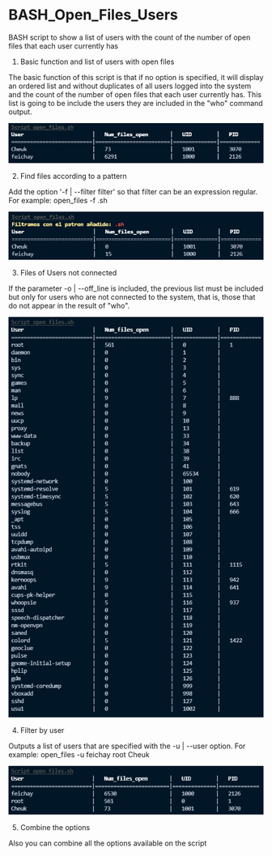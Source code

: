 # BASH_Open_Files_Users
BASH script to show a list of users with the count of the number of open files that each user currently has

1. Basic function and list of users with open files

The basic function of this script is that if no option is specified, it will display an ordered list and without duplicates of all users
logged into the system and the count of the number of open files that each user currently has. This list is going to be include the users
they are included in the "who" command output.

![alt text](https://raw.githubusercontent.com/feichay10/BASH_Open_Files_Users/master/Default.png)

2. Find files according to a pattern

Add the option '-f | --filter filter' so that filter can be an expression regular. For example: open_files -f .sh

![alt text](https://raw.githubusercontent.com/feichay10/BASH_Open_Files_Users/master/Pattern.png)

3. Files of Users not connected

If the parameter -o | --off_line is included, the previous list must be included but only for users who are not connected to the system, 
that is, those that do not appear in the result of "who".

![alt text](https://raw.githubusercontent.com/feichay10/BASH_Open_Files_Users/master/Offline.png)

4. Filter by user

Outputs a list of users that are specified with the -u | --user option. For example: open_files -u feichay root Cheuk

![alt text](https://raw.githubusercontent.com/feichay10/BASH_Open_Files_Users/master/U_option.png)

5. Combine the options

Also you can combine all the options available on the script
